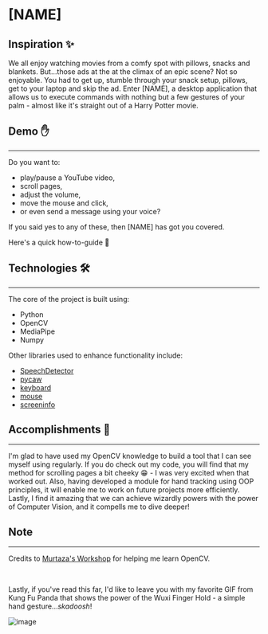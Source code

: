 # [NAME]

## Inspiration ✨

We all enjoy watching movies from a comfy spot with pillows, snacks and blankets. But...those ads at the at the climax of an epic scene? Not so enjoyable. You had to get up, stumble through your snack setup, pillows, get to your laptop and skip the ad. Enter [NAME], a desktop application that allows us to execute commands with nothing but a few gestures of your palm - almost like it's straight out of a Harry Potter movie.

## Demo ✋

<hr />
Do you want to:

- play/pause a YouTube video,
- scroll pages,
- adjust the volume,
- move the mouse and click,
- or even send a message using your voice?

If you said yes to any of these, then [NAME] has got you covered.

Here's a quick how-to-guide 🙂

<!-- How to use each gesture + gif -->

## Technologies 🛠️

<hr />

The core of the project is built using:

- Python
- OpenCV
- MediaPipe
- Numpy

Other libraries used to enhance functionality include:

- [SpeechDetector](https://pypi.org/project/SpeechRecognition/)
- [pycaw](https://pypi.org/project/pycaw/)
- [keyboard](https://pypi.org/project/keyboard/)
- [mouse](https://pypi.org/project/mouse/)
- [screeninfo](https://pypi.org/project/screeninfo/)

## Accomplishments 💪

<hr />

I'm glad to have used my OpenCV knowledge to build a tool that I can see myself using regularly. If you do check out my code, you will find that my method for scrolling pages a bit cheeky 😁 - I was very excited when that worked out. Also, having developed a module for hand tracking using OOP principles, it will enable me to work on future projects more efficiently. Lastly, I find it amazing that we can achieve wizardly powers with the power of Computer Vision, and it compells me to dive deeper!

## Note

<hr/>

Credits to [Murtaza's Workshop](https://www.youtube.com/c/MurtazasWorkshopRoboticsandAI) for helping me learn OpenCV.

<br/>

Lastly, if you've read this far, I'd like to leave you with my favorite GIF from Kung Fu Panda that shows the power of the Wuxi Finger Hold - a simple hand gesture..._skadoosh_!

<!--  GIF to show the power of a few fingers -->

![image](https://c.tenor.com/e7esFNmlkpkAAAAC/skadoosh-wuxifingerhold.gif)
